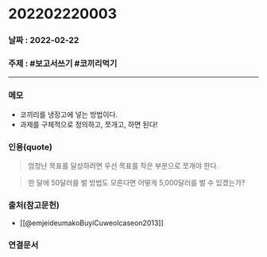 # 202202220003
### 날짜 : 2022-02-22 

### 주제 : #보고서쓰기 #코끼리먹기

---
### 메모
- 코끼리를 냉장고에 넣는 방법이다.
- 과제를 구체적으로 정의하고, 쪼개고, 하면 된다!

### 인용(quote)
> 엄청난 목표를 달성하려면 우선 목표를 작은 부분으로 쪼개야 한다.

> 한 달에 50달러를 벌 방법도 모른다면 어떻게 5,000달러를 벌 수 있겠는가?

### 출처(참고문헌)
- [[@emjeideumakoBuyiCuweolcaseon2013]]

### 연결문서